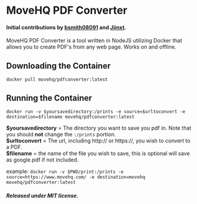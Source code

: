 # MoveHQ PDF Converter
#### Initial contributions by [bsmith08091](https://github.com/bsmith08091) and [Jiinxt](https://github.com/Jiinxt).

MoveHQ PDF Converter is a tool written in NodeJS utilizing Docker that allows you to create PDF's from any web page. Works on and offline.

## Downloading the Container
`docker pull movehq/pdfconverter:latest`

## Running the Container
`docker run -v $yoursavedirectory:/prints -e source=$urltoconvert -e destination=$filename movehq/pdfconverter:latest`

**\$yoursavedirectory** = The directory you want to save you pdf in. Note that you should **not** change the `:/prints` portion.  
**\$urltoconvert** = The url, including http:// or https://, you wish to convert to a PDF.  
**\$filename** = the name of the file you wish to save, this is optional will save as google.pdf if not included.

example:
`docker run -v $PWD/print:/prints -e source=https://www.movehq.com/ -e destination=movehq movehq/pdfconverter:latest`

#####  Released under MIT license.